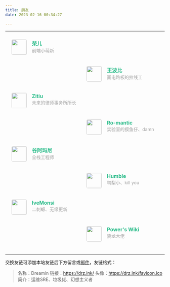 ```yaml
---
title: 朋友
date: 2023-02-16 00:34:27

---
```


------

<div class="post-body">
   <div id="links">
      <style>
         .links-content{
         margin-top:1rem;
         }
         .link-navigation::after {
         content: " ";
         display: block;
         clear: both;
         }
         .card {
         width: 45%;
         font-size: 1rem;
         padding: 10px 20px;
         border-radius: 4px;
         transition-duration: 0.15s;
         margin-bottom: 1rem;
         display:flex;
         }
         .card:nth-child(odd) {
         float: left;
         }
         .card:nth-child(even) {
         float: right;
         }
         .card:hover {
         transform: scale(1.1);
         box-shadow: 0 2px 6px 0 rgba(0, 0, 0, 0.12), 0 0 6px 0 rgba(0, 0, 0, 0.04);
         }
         .card a {
         border:none;
         }
         .card .ava {
         width: 3rem!important;
         height: 3rem!important;
         margin:0!important;
         margin-right: 1em!important;
         border-radius:4px;
         }
         .card .card-header {
         font-style: italic;
         overflow: hidden;
         width: 100%;
         }
         .card .card-header a {
         font-style: normal;
         color: #2bbc8a;
         font-weight: bold;
         text-decoration: none;
         }
         .card .card-header a:hover {
         color: #d480aa;
         text-decoration: none;
         }
         .card .card-header .info {
         font-style:normal;
         color:#a3a3a3;
         font-size:14px;
         min-width: 0;
         overflow: hidden;
         white-space: nowrap;
         }
      </style>
      <div class="links-content">
         <div class="link-navigation">
            <div class="card">
               <img class="ava" src="https://cdn.staticaly.com/gh/Dreamin121/picgohub@master/imgs/image-20230310101341299.png" />
               <div class="card-header">
                  <div>
                     <a href="https://hr16.top/">荣儿</a>
                  </div>
                  <div class="info">前端小萌新</div>
               </div>
            </div>
            <div class="card">
               <img class="ava" src="https://bobi.site/wp-content/uploads/2020/03/bobi-new.jpg" />
               <div class="card-header">
                  <div>
                     <a href="https://bobi.site">王波比</a>
                  </div>
                  <div class="info">画电路板的拉线工</div>
               </div>
            </div>
            <div class="card">
               <img class="ava" src="https://zitiu.top/img/%E5%A4%B4.jpg" />
               <div class="card-header">
                  <div>
                     <a href="https://zitiu.top/">Zitiu</a>
                  </div>
                  <div class="info">未来的律师事务所所长</div>
               </div>
            </div>
            <div class="card">
               <img class="ava" src="https://weiiup.top/images/1a.jpg" />
               <div class="card-header">
                  <div>
                     <a href="https://weiiup.top/">Ro-mantic</a>
                  </div>
                  <div class="info">实验室的摸鱼仔、damn</div>
               </div>
            </div>
            <div class="card">
               <img class="ava" src="https://lin-yueheng.gitee.io/lin-yueheng/images/avatar.jpg" />
               <div class="card-header">
                  <div>
                     <a href="https://lin-yueheng.gitee.io/">谷阿玛尼</a>
                  </div>
                  <div class="info">全栈工程师</div>
               </div>
            </div>     
            <div class="card">
               <img class="ava" src="https://cdn.staticaly.com/gh/Dreamin121/picgohub@master/imgs/image-20230310114213444.png" />
               <div class="card-header">
                  <div>
                     <a href="https://modestpanda.github.io/">Humble</a>
                  </div>
                  <div class="info">鸭梨小、kill you</div>
               </div>
            </div>
            <div class="card">
               <img class="ava" src="https://article.biliimg.com/bfs/article/ebd35811f78671b46d835a94fe0dfb48e194cd90.jpg" />
               <div class="card-header">
                  <div>
                     <a href="lveMonsi.github.io">lveMonsi</a>
                  </div>
                  <div class="info">二刺螈、无缘更新</div>
               </div>
            </div>
             <div class="card">
               <img class="ava" src="https://wiki-power.com/img/logo-zip.png" />
               <div class="card-header">
                  <div>
                     <a href="https://wiki-power.com/">Power's Wiki</a>
                  </div>
                  <div class="info">骁龙大佬</div>
               </div>
            </div>
         </div>
      </div>
   </div>
</div>




------

交换友链可添加本站友链后下方留言或[邮件](mailto:12185744g@gmail.com)，友链格式：

> 名称：Dreamin
> 链接：https://drz.ink/
> 头像：https://drz.ink/favicon.ico
> 简介：运维SRE、垃圾佬、幻想主义者


